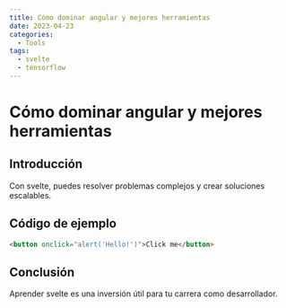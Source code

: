 ```yaml
---
title: Cómo dominar angular y mejores herramientas
date: 2023-04-23
categories:
  - Tools
tags:
  - svelte
  - tensorflow
---
```


# Cómo dominar angular y mejores herramientas

## Introducción

Con svelte, puedes resolver problemas complejos y crear soluciones escalables.

## Código de ejemplo

```html
<button onclick="alert('Hello!')">Click me</button>
```

## Conclusión

Aprender svelte es una inversión útil para tu carrera como desarrollador.